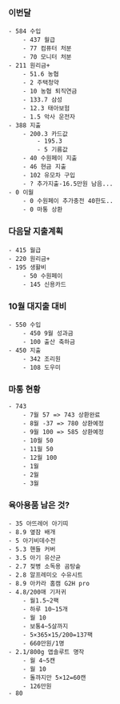 
### 이번달

	- 584 수입
		- 437 월급
		- 77 컴퓨터 처분
		- 70 모니터 처분
	- 211 원리금+
		- 51.6 농협
		- 2 주택청약
		- 10 농협 퇴직연금
		- 133.7 삼성
		- 12.3 태아보험
		- 1.5 악사 운전자
	- 388 지출
		- 200.3 카드값
			- 195.3
			- 5 기름값
		- 40 수원페이 지출
		- 46 현금 지출
		- 102 유모차 구입
		- ? 추가지출-16.5만원 남음...
	- 0 이월
		- 0 수원페이 추가충전 40한도..
		- 0 마통 상환
		
### 다음달 지출계획
	- 415 월급
	- 220 원리금+
	- 195 생활비
		- 50 수원페이
		- 145 신용카드

### 10월 대지출 대비
	- 550 수입
		- 450 9월 성과금
		- 100 출산 축하금
	- 450 지출
		- 342 조리원
		- 108 도우미

### 마통 현황
	- 743
		- 7월 57 => 743 상환완료
		- 8월 -37 => 780 상환예정 
		- 9월 100 => 585 상환예정
		- 10월 50
		- 11월 50
		- 12월 100
		- 1월
		- 2월
		- 3월

### 육아용품 남은 것?
	- 35 아뜨레어 아기띠
	- 8.9 옆잠 배개
	- 5 아기비데수전
	- 5.3 핸들 커버
	- 3.5 아기 유산균
	- 2.7 젖병 소독용 곰탕솥
	- 2.8 알프레미오 수유시트
	- 8.9 아카라 홈캠 G2H pro
	- 4.8/200매 기저귀 
		- 월1.5~2팩
		- 하루 10~15개 
		- 월 10
		- 보통4~5살까지
		- 5×365×15/200=137팩
		- 660만원/1명
	- 2.1/800g 앱솔루트 명작
		- 월 4~5캔
		- 월 10
		- 돌까지만 5×12=60캔
		- 126만원
	- 80